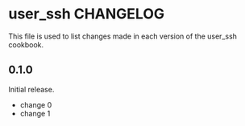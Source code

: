 # user_ssh CHANGELOG

This file is used to list changes made in each version of the user_ssh cookbook.

## 0.1.0

Initial release.

- change 0
- change 1
